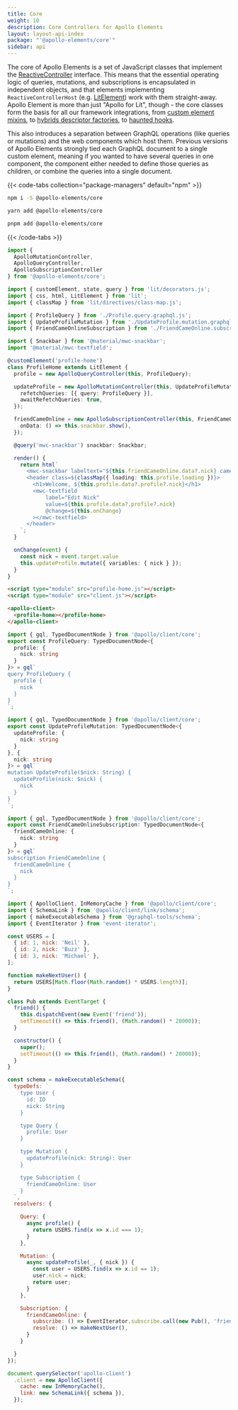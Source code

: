 ```yaml
---
title: Core
weight: 10
description: Core Controllers for Apollo Elements
layout: layout-api-index
package: "'@apollo-elements/core'"
sidebar: api
---
```


The core of Apollo Elements is a set of JavaScript classes that implement the [ReactiveController](https://lit.dev/docs/composition/controllers/) interface. This means that the essential operating logic of queries, mutations, and subscriptions is encapsulated in independent objects, and that elements implementing `ReactiveControllerHost` (e.g. [LitElement](https://lit.dev/docs/components/overview/)) work with them straight-away. Apollo Element is more than just "Apollo for Lit", though - the core classes form the basis for all our framework integrations, from [custom element mixins](../libraries/mixins/), to [hybrids descriptor factories](../libraries/hybrids/), to [haunted hooks](../libraries/haunted/).

This also introduces a separation between GraphQL operations (like queries or mutations) and the web components which host them. Previous versions of Apollo Elements strongly tied each GraphQL document to a single custom element, meaning if you wanted to have several queries in one component, the component either needed to define those queries as children, or combine the queries into a single document.

{{< code-tabs collection="package-managers" default="npm" >}}

```bash tab npm
npm i -S @apollo-elements/core
```

```bash tab yarn
yarn add @apollo-elements/core
```

```bash tab pnpm
pnpm add @apollo-elements/core
```

{{< /code-tabs >}}

```ts playground controller-host profile-home.ts
import {
  ApolloMutationController,
  ApolloQueryController,
  ApolloSubscriptionController
} from '@apollo-elements/core';

import { customElement, state, query } from 'lit/decorators.js';
import { css, html, LitElement } from 'lit';
import { classMap } from 'lit/directives/class-map.js';

import { ProfileQuery } from './Profile.query.graphql.js';
import { UpdateProfileMutation } from './UpdateProfile.mutation.graphql.js';
import { FriendCameOnlineSubscription } from './FriendCameOnline.subscription.graphql.js';

import { Snackbar } from '@material/mwc-snackbar';
import '@material/mwc-textfield';

@customElement('profile-home')
class ProfileHome extends LitElement {
  profile = new ApolloQueryController(this, ProfileQuery);

  updateProfile = new ApolloMutationController(this, UpdateProfileMutation, {
    refetchQueries: [{ query: ProfileQuery }],
    awaitRefetchQueries: true,
  });

  friendCameOnline = new ApolloSubscriptionController(this, FriendCameOnlineSubscription, {
    onData: () => this.snackbar.show(),
  });

  @query('mwc-snackbar') snackbar: Snackbar;

  render() {
    return html`
      <mwc-snackbar labeltext="${this.friendCameOnline.data?.nick} came online"></mwc-snackbar>
      <header class=${classMap({ loading: this.profile.loading })}>
        <h1>Welcome, ${this.profile.data?.profile?.nick}</h1>
        <mwc-textfield
            label="Edit Nick"
            value=${this.profile.data?.profile?.nick}
            @change=${this.onChange}
        ></mwc-textfield>
      </header>
    `;
  }

  onChange(event) {
    const nick = event.target.value
    this.updateProfile.mutate({ variables: { nick } });
  }
}
```

```html playground-file controller-host index.html
<script type="module" src="profile-home.js"></script>
<script type="module" src="client.js"></script>

<apollo-client>
  <profile-home></profile-home>
</apollo-client>
```

```ts playground-file controller-host Profile.query.graphql.ts
import { gql, TypedDocumentNode } from '@apollo/client/core';
export const ProfileQuery: TypedDocumentNode<{
  profile: {
    nick: string
  }
}> = gql`
query ProfileQuery {
  profile {
    nick
  }
}
`;
```

```ts playground-file controller-host UpdateProfile.mutation.graphql.ts
import { gql, TypedDocumentNode } from '@apollo/client/core';
export const UpdateProfileMutation: TypedDocumentNode<{
  updateProfile: {
    nick: string
  }
}, {
  nick: string
}> = gql`
mutation UpdateProfile($nick: String) {
  updateProfile(nick: $nick) {
    nick
  }
}
`;
```

```ts playground-file controller-host FriendCameOnline.subscription.graphql.ts
import { gql, TypedDocumentNode } from '@apollo/client/core';
export const FriendCameOnlineSubscription: TypedDocumentNode<{
  friendCameOnline: {
    nick: string
  }
}> = gql`
subscription FriendCameOnline {
  friendCameOnline {
    nick
  }
}
`;
```

```js playground-file controller-host client.js
import { ApolloClient, InMemoryCache } from '@apollo/client/core';
import { SchemaLink } from '@apollo/client/link/schema';
import { makeExecutableSchema } from '@graphql-tools/schema';
import { EventIterator } from 'event-iterator';

const USERS = [
  { id: 1, nick: 'Neil' },
  { id: 2, nick: 'Buzz' },
  { id: 3, nick: 'Michael' },
];

function makeNextUser() {
  return USERS[Math.floor(Math.random() * USERS.length)];
}

class Pub extends EventTarget {
  friend() {
    this.dispatchEvent(new Event('friend'));
    setTimeout(() => this.friend(), (Math.random() * 20000));
  }

  constructor() {
    super();
    setTimeout(() => this.friend(), (Math.random() * 20000));
  }
}

const schema = makeExecutableSchema({
  typeDefs: `
    type User {
      id: ID
      nick: String
    }

    type Query {
      profile: User
    }

    type Mutation {
      updateProfile(nick: String): User
    }

    type Subscription {
      friendCameOnline: User
    }
  `,
  resolvers: {

    Query: {
      async profile() {
        return USERS.find(x => x.id === 1);
      }
    },

    Mutation: {
      async updateProfile(_, { nick }) {
        const user = USERS.find(x => x.id == 1);
        user.nick = nick;
        return user;
      }
    },

    Subscription: {
      friendCameOnline: {
        subscribe: () => EventIterator.subscribe.call(new Pub(), 'friend'),
        resolve: () => makeNextUser(),
      }
    }

  }
});

document.querySelector('apollo-client')
  .client = new ApolloClient({
    cache: new InMemoryCache(),
    link: new SchemaLink({ schema }),
  });
```
